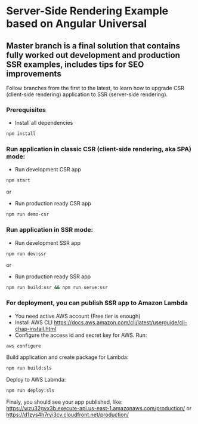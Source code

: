 # Server-Side Rendering Example based on Angular Universal  

## Master branch is a final solution that contains fully worked out development and production SSR examples, includes tips for SEO improvements  
Follow branches from the first to the latest, to learn how to upgrade CSR (client-side rendering) application to SSR (server-side rendering). 

### Prerequisites
- Install all dependencies
```bash
npm install
```

### Run application in classic CSR (client-side rendering, aka SPA) mode:

- Run development CSR app
```bash
npm start
```

or 

- Run production ready CSR app
```bash
npm run demo-csr
```

### Run application in SSR mode:

- Run development SSR app
```bash
npm run dev:ssr
```

or 

- Run production ready SSR app
```bash
npm run build:ssr && npm run serve:ssr
```

### For deployment, you can publish SSR app to Amazon Lambda
- You need active AWS account (Free tier is enough)
- Install AWS CLI
https://docs.aws.amazon.com/cli/latest/userguide/cli-chap-install.html
- Configure the access id and secret key for AWS. Run:
```bash
aws configure 
```

Build application and create package for Lambda:
```bash
npm run build:sls
```

Deploy to AWS Labmda:
```bash
npm run deploy:sls
```

Finaly, you should see your app published, like:
https://wzu32gvx3b.execute-api.us-east-1.amazonaws.com/production/
or
https://d1zys4h7ryi3cv.cloudfront.net/production/ 